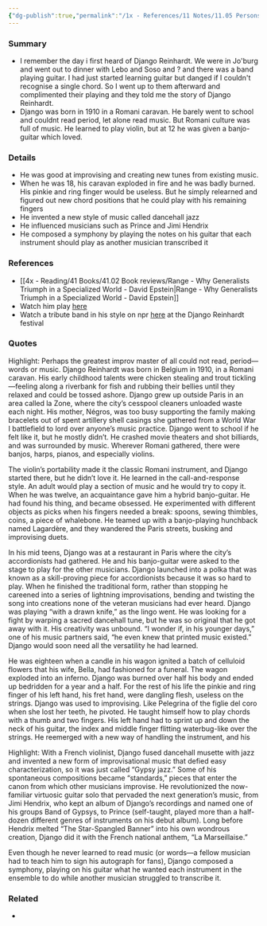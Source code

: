```yaml
---
{"dg-publish":true,"permalink":"/1x - References/11 Notes/11.05 Persons/Django Reinhardt/","title":"Django Reinhardt","noteIcon":"","created":"2024-02-07T22:35:12.737+03:00","updated":"2024-02-14T20:18:18.841+03:00"}
---
```



### Summary
- I remember the day i first heard of Django Reinhardt. We were in Jo'burg and went out to dinner with Lebo and Soso and ? and there was a band playing guitar. I had just started learning guitar but danged if I couldn't recognise a single chord. So I went up to them afterward and complimented their playing and they told me the story of Django Reinhardt.
- Django was born in 1910 in a Romani caravan. He barely went to school and couldnt read period, let alone read music. But Romani culture was full of music. He learned to play violin, but at 12 he was given a banjo-guitar which loved. 

### Details
- He was good at improvising and creating new tunes from existing music.
- When he was 18, his caravan exploded in fire and he was badly burned. His pinkie and ring finger would be useless. But he simply relearned and figured out new chord positions that he could play with his remaining fingers
- He invented a new style of music called dancehall jazz
- He influenced musicians such as Prince and Jimi Hendrix
- He composed a symphony by playing the notes on his guitar that each instrument should play as another musician transcribed it

### References
- [[4x - Reading/41 Books/41.02 Book reviews/Range - Why Generalists Triumph in a Specialized World - David Epstein\|Range - Why Generalists Triumph in a Specialized World - David Epstein]]
- Watch him play [here](https://www.youtube.com/watch?v=aZ308aOOX04)
- Watch a tribute band in his style on npr [here](https://www.youtube.com/watch?v=lZX6QTtyoJs) at the Django Reinhardt festival

### Quotes
Highlight: Perhaps the greatest improv master of all could not read, period—words or music. Django Reinhardt was born in Belgium in 1910, in a Romani caravan. His early childhood talents were chicken stealing and trout tickling—feeling along a riverbank for fish and rubbing their bellies until they relaxed and could be tossed ashore. Django grew up outside Paris in an area called la Zone, where the city’s cesspool cleaners unloaded waste each night. His mother, Négros, was too busy supporting the family making bracelets out of spent artillery shell casings she gathered from a World War I battlefield to lord over anyone’s music practice. Django went to school if he felt like it, but he mostly didn’t. He crashed movie theaters and shot billiards, and was surrounded by music. Wherever Romani gathered, there were banjos, harps, pianos, and especially violins.

The violin’s portability made it the classic Romani instrument, and Django started there, but he didn’t love it. He learned in the call-and-response style. An adult would play a section of music and he would try to copy it. When he was twelve, an acquaintance gave him a hybrid banjo-guitar. He had found his thing, and became obsessed. He experimented with different objects as picks when his fingers needed a break: spoons, sewing thimbles, coins, a piece of whalebone. He teamed up with a banjo-playing hunchback named Lagardère, and they wandered the Paris streets, busking and improvising duets.

In his mid teens, Django was at a restaurant in Paris where the city’s accordionists had gathered. He and his banjo-guitar were asked to the stage to play for the other musicians. Django launched into a polka that was known as a skill-proving piece for accordionists because it was so hard to play. When he finished the traditional form, rather than stopping he careened into a series of lightning improvisations, bending and twisting the song into creations none of the veteran musicians had ever heard. Django was playing “with a drawn knife,” as the lingo went. He was looking for a fight by warping a sacred dancehall tune, but he was so original that he got away with it. His creativity was unbound. “I wonder if, in his younger days,” one of his music partners said, “he even knew that printed music existed.” Django would soon need all the versatility he had learned.

He was eighteen when a candle in his wagon ignited a batch of celluloid flowers that his wife, Bella, had fashioned for a funeral. The wagon exploded into an inferno. Django was burned over half his body and ended up bedridden for a year and a half. For the rest of his life the pinkie and ring finger of his left hand, his fret hand, were dangling flesh, useless on the strings. Django was used to improvising. Like Pelegrina of the figlie del coro when she lost her teeth, he pivoted. He taught himself how to play chords with a thumb and two fingers. His left hand had to sprint up and down the neck of his guitar, the index and middle finger flitting waterbug-like over the strings. He reemerged with a new way of handling the instrument, and his 

Highlight: With a French violinist, Django fused dancehall musette with jazz and invented a new form of improvisational music that defied easy characterization, so it was just called “Gypsy jazz.” Some of his spontaneous compositions became “standards,” pieces that enter the canon from which other musicians improvise. He revolutionized the now-familiar virtuosic guitar solo that pervaded the next generation’s music, from Jimi Hendrix, who kept an album of Django’s recordings and named one of his groups Band of Gypsys, to Prince (self-taught, played more than a half-dozen different genres of instruments on his debut album). Long before Hendrix melted “The Star-Spangled Banner” into his own wondrous creation, Django did it with the French national anthem, “La Marseillaise.”

Even though he never learned to read music (or words—a fellow musician had to teach him to sign his autograph for fans), Django composed a symphony, playing on his guitar what he wanted each instrument in the ensemble to do while another musician struggled to transcribe it.


### Related
- 